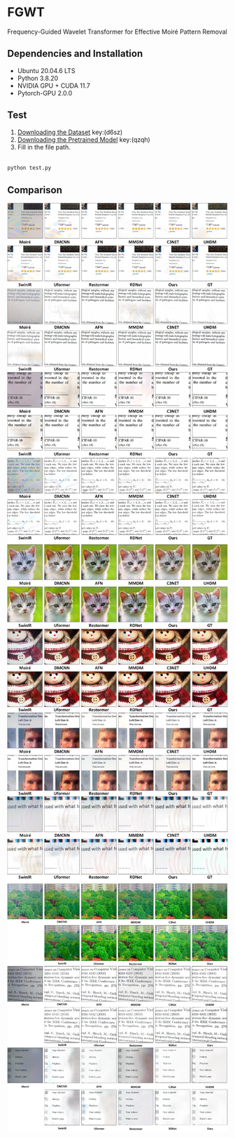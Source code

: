 # FGWT

Frequency-Guided Wavelet Transformer for Effective Moiré Pattern Removal


## Dependencies and Installation

- Ubuntu 20.04.6 LTS
- Python 3.8.20
- NVIDIA GPU + CUDA 11.7
- Pytorch-GPU 2.0.0


## Test

1. [Downloading the Dataset](https://pan.baidu.com/share/init?surl=86tPHkRgr9eC9LpcRp59NA) key:(d6sz)
2. [Downloading the Pretrained Model](https://pan.baidu.com/s/1dk8S5Rs6YXheov9DiuXAaw) key:(qzqh)
3. Fill in the file path.

```python

python test.py

```
## Comparison

![a](show/show1.jpg)
![b](show/show.jpg)
![c](show/selfmoire.jpg)
